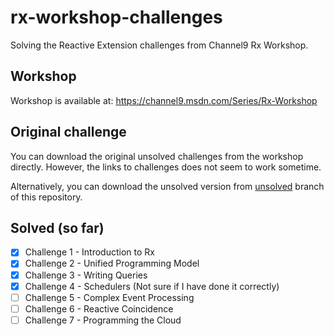 # rx-workshop-challenges
Solving the Reactive Extension challenges from Channel9 Rx Workshop.

## Workshop
Workshop is available at: https://channel9.msdn.com/Series/Rx-Workshop

## Original challenge
You can download the original unsolved challenges from the workshop directly. 
However, the links to challenges does not seem to work sometime.

Alternatively, you can download the unsolved version from 
[unsolved](https://github.com/zpbappi/rx-workshop-challenges/tree/unsolved) branch of this repository.

## Solved (so far)
- [x] Challenge 1 - Introduction to Rx
- [x] Challenge 2 - Unified Programming Model
- [x] Challenge 3 - Writing Queries
- [x] Challenge 4 - Schedulers (Not sure if I have done it correctly)
- [ ] Challenge 5 - Complex Event Processing
- [ ] Challenge 6 - Reactive Coincidence
- [ ] Challenge 7 - Programming the Cloud
